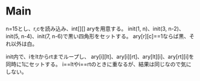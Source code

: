 # Main
n=15とし、r,cを読み込み、int[][] aryを用意する。
init(1, n)、init(3, n-2)、init(5, n-4)、init(7, n-6)で黒い四角形をセットする。
ary[r][c]==1ならば黒、それ以外は白。

init内で、iをltからrtまでループし、
ary[i][lt]、ary[i][rt]、ary[lt][i]、ary[rt][i]を同時に1にセットする。
i==ltやi==rtのときに重なるが、結果は同じなので気にしない。
